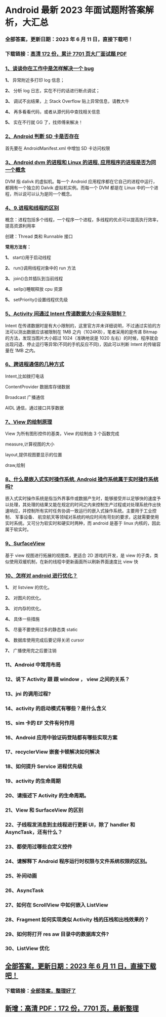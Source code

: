 # Android 最新 2023 年面试题附答案解析，大汇总

### 全部答案，更新日期：2023 年 6 月 11 日，直接下载吧！

### 下载链接：[高清 172 份，累计 7701 页大厂面试题 PDF](https://gitlab.gaorta.com/devteam/learning-journey/study-materials-collection/-/tree/master/docs/index.md)

### [1、谈谈你在工作中是怎样解决一个 bug](https://gitlab.gaorta.com/devteam/learning-journey/study-materials-collection/-/tree/master/docs/Android/Android最新2021年面试题附答案解析，大汇总.md#1谈谈你在工作中是怎样解决一个-bug)

**1、** 异常附近多打印 log 信息；

**2、** 分析 log 日志，实在不行的话进行断点调试；

**3、** 调试不出结果，上 Stack Overflow 贴上异常信息，请教大牛

**4、** 再多看看代码，或者从源代码中查找相关信息

**5、** 实在不行就 GG 了，找师傅来解决！

### [2、Android 判断 SD 卡是否存在](https://gitlab.gaorta.com/devteam/learning-journey/study-materials-collection/-/tree/master/docs/Android/Android最新2021年面试题附答案解析，大汇总.md#2android-判断sd卡是否存在)

首先要在 AndroidManifest.xml 中增加 SD 卡访问权限

### [3、Android dvm 的进程和 Linux 的进程, 应用程序的进程是否为同一个概念](https://gitlab.gaorta.com/devteam/learning-journey/study-materials-collection/-/tree/master/docs/Android/Android最新2021年面试题附答案解析，大汇总.md#3android-dvm的进程和linux的进程,-应用程序的进程是否为同一个概念)

DVM 指 dalivk 的虚拟机。每一个 Android 应用程序都在它自己的进程中运行，都拥有一个独立的 Dalvik 虚拟机实例。而每一个 DVM 都是在 Linux 中的一个进程，所以说可以认为是同一个概念。

### [4、9.进程和线程的区别](https://gitlab.gaorta.com/devteam/learning-journey/study-materials-collection/-/tree/master/docs/Android/Android最新2021年面试题附答案解析，大汇总.md#49进程和线程的区别)

概念：进程包括多个线程，一个程序一个进程，多线程的优点可以提高执行效率，提高资源利用率

创建：Thread 类和 Runnable 接口

**常用方法有：**

**1、** start()用于启动线程

**2、** run()调用线程对象中的 run 方法

**3、** join()合并插队到当前线程

**4、** sellp()睡眠释放 cpu 资源

**5、** setPriority()设置线程优先级

### [5、Activity 间通过 Intent 传递数据大小有没有限制？](https://gitlab.gaorta.com/devteam/learning-journey/study-materials-collection/-/tree/master/docs/Android/Android最新2021年面试题附答案解析，大汇总.md#5activity间通过intent传递数据大小有没有限制)

Intent 在传递数据时是有大小限制的，这里官方并未详细说明，不过通过实验的方法可以测出数据应该被限制在 1MB 之内（1024KB），笔者采用的是传递 Bitmap 的方法，发现当图片大小超过 1024（准确地说是 1020 左右）的时候，程序就会出现闪退、停止运行等异常(不同的手机反应不同)，因此可以判断 Intent 的传输容量在 1MB 之内。

### [6、跨进程通信的几种方式](https://gitlab.gaorta.com/devteam/learning-journey/study-materials-collection/-/tree/master/docs/Android/Android最新2021年面试题附答案解析，大汇总.md#6跨进程通信的几种方式)

Intent,比如拨打电话

ContentProvider 数据库存储数据

Broadcast 广播通信

AIDL 通信，通过接口共享数据

### [7、View 的绘制原理](https://gitlab.gaorta.com/devteam/learning-journey/study-materials-collection/-/tree/master/docs/Android/Android最新2021年面试题附答案解析，大汇总.md#7view的绘制原理)

View 为所有图形控件的基类，View 的绘制由 3 个函数完成

measure,计算视图的大小

layout,提供视图要显示的位置

draw,绘制

### [8、什么是嵌入式实时操作系统, Android 操作系统属于实时操作系统吗?](https://gitlab.gaorta.com/devteam/learning-journey/study-materials-collection/-/tree/master/docs/Android/Android最新2021年面试题附答案解析，大汇总.md#8什么是嵌入式实时操作系统,-android-操作系统属于实时操作系统吗)

嵌入式实时操作系统是指当外界事件或数据产生时，能够接受并以足够快的速度予以处理，其处理的结果又能在规定的时间之内来控制生产过程或对处理系统作出快速响应，并控制所有实时任务协调一致运行的嵌入式操作系统。主要用于工业控制、 军事设备、 航空航天等领域对系统的响应时间有苛刻的要求，这就需要使用实时系统。又可分为软实时和硬实时两种，而 android 是基于 linux 内核的，因此属于软实时。

### [9、SurfaceView](https://gitlab.gaorta.com/devteam/learning-journey/study-materials-collection/-/tree/master/docs/Android/Android最新2021年面试题附答案解析，大汇总.md#9surfaceview)

基于 view 视图进行拓展的视图类，更适合 2D 游戏的开发，是 view 的子类，类似使用双缓机制，在新的线程中更新画面所以刷新界面速度比 view 快

### [10、怎样对 android 进行优化？](https://gitlab.gaorta.com/devteam/learning-journey/study-materials-collection/-/tree/master/docs/Android/Android最新2021年面试题附答案解析，大汇总.md#10怎样对-android-进行优化)

**1、** 对 listview 的优化。

**2、** 对图片的优化。

**3、** 对内存的优化。

**4、** 具体一些措施

**5、** 尽量不要使用过多的静态类 static

**6、** 数据库使用完成后要记得关闭 cursor

**7、** 广播使用完之后要注销

### 11、Android 中常用布局

### 12、说下 Activity 跟 跟 window ， view 之间的关系？

### 13、jni 的调用过程?

### 14、activity 的启动模式有哪些？是什么含义

### 15、sim 卡的 EF 文件有何作用

### 16、Android 应用中验证码登陆都有哪些实现方案

### 17、recyclerView 嵌套卡顿解决如何解决

### 18、如何提升 Service 进程优先级

### 19、activity 的生命周期

### 20、请描述下 Activity 的生命周期。

### 21、View 和 SurfaceView 的区别

### 22、子线程发消息到主线程进行更新 UI，除了 handler 和 AsyncTask，还有什么？

### 23、都使用过哪些自定义控件

### 24、请解释下 Android 程序运行时权限与文件系统权限的区别。

### 25、补间动画

### 26、AsyncTask

### 27、如何在 ScrollView 中如何嵌入 ListView

### 28、Fragment 如何实现类似 Activity 栈的压栈和出栈效果的？

### 29、如何将打开 res aw 目录中的数据库文件?

### 30、ListView 优化

## [全部答案，更新日期：2023 年 6 月 11 日，直接下载吧！](https://gitlab.gaorta.com/devteam/learning-journey/study-materials-collection/-/tree/master/docs/daan.md)

### 下载链接：[全部答案，整理好了](https://gitlab.gaorta.com/devteam/learning-journey/study-materials-collection/-/tree/master/docs/daan.md)

## [新增：高清 PDF：172 份，7701 页，最新整理](https://gitlab.gaorta.com/devteam/learning-journey/study-materials-collection/-/tree/master/docs/daan.md)
